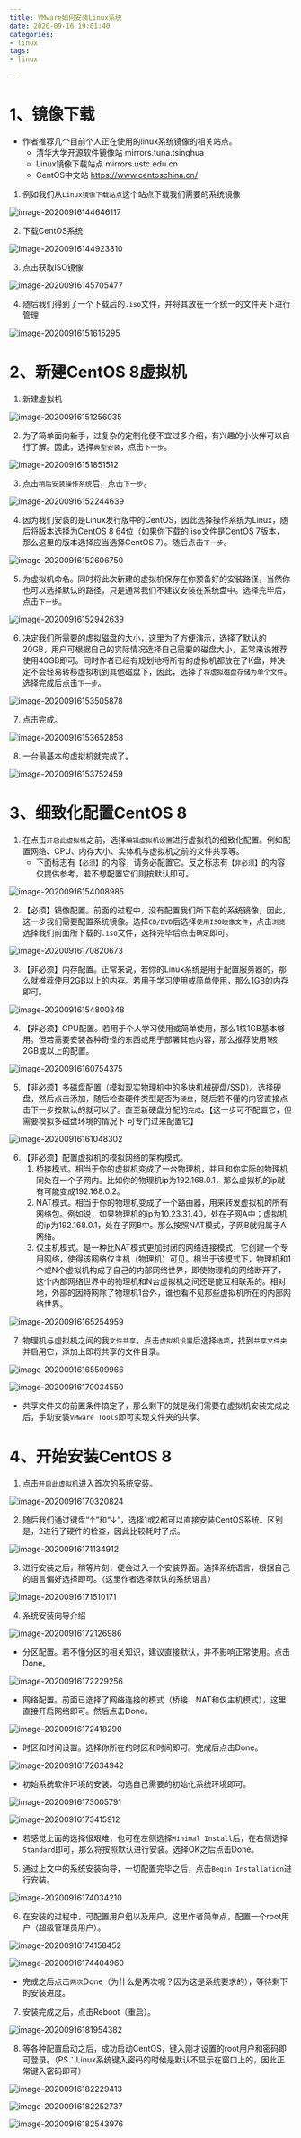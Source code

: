```yaml
---
title: VMware如何安装Linux系统
date: 2020-09-16 19:01:40
categories:
- linux
tags:
- linux

---
```




# 1、镜像下载

- 作者推荐几个目前个人正在使用的linux系统镜像的相关站点。
  - 清华大学开源软件镜像站	mirrors.tuna.tsinghua
  - Linux镜像下载站点 mirrors.ustc.edu.cn
  - CentOS中文站  https://www.centoschina.cn/ 



1. 例如我们从`Linux镜像下载站点`这个站点下载我们需要的系统镜像

![image-20200916144646117](VMware%E5%A6%82%E4%BD%95%E5%AE%89%E8%A3%85Linux%E7%B3%BB%E7%BB%9F/image-20200916144646117.png)



2. 下载CentOS系统

![image-20200916144923810](VMware%E5%A6%82%E4%BD%95%E5%AE%89%E8%A3%85Linux%E7%B3%BB%E7%BB%9F/image-20200916144923810.png)

3. 点击获取ISO镜像

![image-20200916145705477](VMware%E5%A6%82%E4%BD%95%E5%AE%89%E8%A3%85Linux%E7%B3%BB%E7%BB%9F/image-20200916145705477.png)

4. 随后我们得到了一个下载后的`.iso`文件，并将其放在一个统一的文件夹下进行管理

![image-20200916151615295](VMware%E5%A6%82%E4%BD%95%E5%AE%89%E8%A3%85Linux%E7%B3%BB%E7%BB%9F/image-20200916151615295.png)

# 2、新建CentOS 8虚拟机

1. 新建虚拟机

![image-20200916151256035](VMware%E5%A6%82%E4%BD%95%E5%AE%89%E8%A3%85Linux%E7%B3%BB%E7%BB%9F/image-20200916151256035.png)

2. 为了简单面向新手，过复杂的定制化便不宜过多介绍，有兴趣的小伙伴可以自行了解。因此，选择`典型安装`，点击`下一步`。

![image-20200916151851512](VMware%E5%A6%82%E4%BD%95%E5%AE%89%E8%A3%85Linux%E7%B3%BB%E7%BB%9F/image-20200916151851512.png)

3. 点击`稍后安装操作系统`后，点击`下一步`。

![image-20200916152244639](VMware%E5%A6%82%E4%BD%95%E5%AE%89%E8%A3%85Linux%E7%B3%BB%E7%BB%9F/image-20200916152244639.png)

4. 因为我们安装的是Linux发行版中的CentOS，因此选择操作系统为Linux，随后将版本选择为CentOS 8 64位（如果你下载的.iso文件是CentOS 7版本， 那么这里的版本选择应当选择CentOS 7）。随后点击`下一步`。

![image-20200916152606750](VMware%E5%A6%82%E4%BD%95%E5%AE%89%E8%A3%85Linux%E7%B3%BB%E7%BB%9F/image-20200916152606750.png)

5. 为虚拟机命名。同时将此次新建的虚拟机保存在你预备好的安装路径，当然你也可以选择默认的路径，只是通常我们不建议安装在系统盘中。选择完毕后，点击`下一步`。

![image-20200916152942639](VMware%E5%A6%82%E4%BD%95%E5%AE%89%E8%A3%85Linux%E7%B3%BB%E7%BB%9F/image-20200916152942639.png)



6. 决定我们所需要的虚拟磁盘的大小，这里为了方便演示，选择了默认的20GB，用户可根据自己的实际情况选择自己需要的磁盘大小，正常来说推荐使用40GB即可。同时作者已经有规划地将所有的虚拟机都放在了K盘，并决定不会轻易转移虚拟机到其他磁盘下，因此，选择了`将虚拟磁盘存储为单个文件`。选择完成后点击`下一步`。

![image-20200916153505878](VMware%E5%A6%82%E4%BD%95%E5%AE%89%E8%A3%85Linux%E7%B3%BB%E7%BB%9F/image-20200916153505878.png)

7. 点击完成。

![image-20200916153652858](VMware%E5%A6%82%E4%BD%95%E5%AE%89%E8%A3%85Linux%E7%B3%BB%E7%BB%9F/image-20200916153652858.png)



8. 一台最基本的虚拟机就完成了。

![image-20200916153752459](VMware%E5%A6%82%E4%BD%95%E5%AE%89%E8%A3%85Linux%E7%B3%BB%E7%BB%9F/image-20200916153752459.png)

# 3、细致化配置CentOS 8



1. 在点击`开启此虚拟机`之前，选择`编辑虚拟机设置`进行虚拟机的细致化配置。例如配置网络、CPU、内存大小、实体机与虚拟机之前的文件共享等。
   - 下面标志有`【必须】`的内容，请务必配置它。反之标志有`【非必须】`的内容仅提供参考，若不想配置它们则按默认即可。

![image-20200916154008985](VMware%E5%A6%82%E4%BD%95%E5%AE%89%E8%A3%85Linux%E7%B3%BB%E7%BB%9F/image-20200916154008985.png)

2. 【必须】镜像配置。前面的过程中，没有配置我们所下载的系统镜像，因此，这一步我们需要配置系统镜像。选择`CD/DVD`后选择`使用ISO映像文件`，点击`浏览`选择我们前面所下载的`.iso`文件，选择完毕后点击`确定`即可。

![image-20200916170820673](VMware%E5%A6%82%E4%BD%95%E5%AE%89%E8%A3%85Linux%E7%B3%BB%E7%BB%9F/image-20200916170820673.png)



3. 【非必须】内存配置。正常来说，若你的Linux系统是用于配置服务器的，那么就推荐使用2GB以上的内存。若用于学习使用或简单使用，那么1GB的内存即可。

![image-20200916154800348](VMware%E5%A6%82%E4%BD%95%E5%AE%89%E8%A3%85Linux%E7%B3%BB%E7%BB%9F/image-20200916154800348.png)

4. 【非必须】CPU配置。若用于个人学习使用或简单使用，那么1核1GB基本够用。但若需要安装各种奇怪的东西或用于部署其他内容，那么推荐使用1核2GB或以上的配置。

![image-20200916160754375](VMware%E5%A6%82%E4%BD%95%E5%AE%89%E8%A3%85Linux%E7%B3%BB%E7%BB%9F/image-20200916160754375.png)

5. 【非必须】多磁盘配置（模拟现实物理机中的多块机械硬盘/SSD）。选择硬盘，然后点击添加，随后检查硬件类型是否为`硬盘`，随后若不懂的内容直接点击下一步按默认的就可以了。直至新硬盘分配的`完成`。【这一步可不配置它，但需要模拟多磁盘环境的情况下 可专门过来配置它】

![image-20200916161048302](VMware%E5%A6%82%E4%BD%95%E5%AE%89%E8%A3%85Linux%E7%B3%BB%E7%BB%9F/image-20200916161048302.png)



6. 【非必须】配置虚拟机的模拟网络的架构模式。
   1. 桥接模式。相当于你的虚拟机变成了一台物理机，并且和你实际的物理机同处在一个子网内。比如你的物理机ip为192.168.0.1，那么虚拟机的ip就有可能变成192.168.0.2。
   2. NAT模式。相当于你的物理机变成了一个路由器，用来转发虚拟机的所有网络包。例如说，如果物理机的ip为10.23.31.40，处在子网A中；虚拟机的ip为192.168.0.1，处在子网B中。那么按照NAT模式，子网B就归属于A网络。
   3. 仅主机模式。是一种比NAT模式更加封闭的网络连接模式，它创建一个专用网络，使得该网络仅主机（物理机）可见。相当于该模式下，物理机和1个或N个虚拟机构成了自己的内部网络世界，即使物理机的网络断开了，这个内部网络世界中的物理机和N台虚拟机之间还是能互相联系的。相对地，外部的因特网除了物理机1台外，谁也看不见那些虚拟机所在的内部网络世界。

![image-20200916165254959](VMware%E5%A6%82%E4%BD%95%E5%AE%89%E8%A3%85Linux%E7%B3%BB%E7%BB%9F/image-20200916165254959.png)

7. 物理机与虚拟机之间的我`文件共享`。点击`虚拟机设置`后选择`选项`，找到`共享文件夹`并启用它，添加上即将共享的文件目录。

![image-20200916165509966](VMware%E5%A6%82%E4%BD%95%E5%AE%89%E8%A3%85Linux%E7%B3%BB%E7%BB%9F/image-20200916165509966.png)



![image-20200916170034550](VMware%E5%A6%82%E4%BD%95%E5%AE%89%E8%A3%85Linux%E7%B3%BB%E7%BB%9F/image-20200916170034550.png)

- 共享文件夹的前置条件搞定了，那么剩下的就是我们需要在虚拟机安装完成之后，手动安装`VMware Tools`即可实现文件夹的共享。



# 4、开始安装CentOS 8

1. 点击`开启此虚拟机`进入首次的系统安装。

![image-20200916170320824](VMware%E5%A6%82%E4%BD%95%E5%AE%89%E8%A3%85Linux%E7%B3%BB%E7%BB%9F/image-20200916170320824.png)

2. 随后我们通过键盘“↑”和“↓”，选择1或2都可以直接安装CentOS系统。区别是，2进行了硬件的检查，因此比较耗时了点。

![image-20200916171134912](VMware%E5%A6%82%E4%BD%95%E5%AE%89%E8%A3%85Linux%E7%B3%BB%E7%BB%9F/image-20200916171134912.png)

3. 进行安装之后，稍等片刻，便会进入一个安装界面。选择系统语言，根据自己的语言偏好选择即可。（这里作者选择默认的系统语言）

![image-20200916171510171](VMware%E5%A6%82%E4%BD%95%E5%AE%89%E8%A3%85Linux%E7%B3%BB%E7%BB%9F/image-20200916171510171.png)

4. 系统安装向导介绍

![image-20200916172126986](VMware%E5%A6%82%E4%BD%95%E5%AE%89%E8%A3%85Linux%E7%B3%BB%E7%BB%9F/image-20200916172126986.png)

- 分区配置。若不懂分区的相关知识，建议直接默认，并不影响正常使用。点击Done。

![image-20200916172229256](VMware%E5%A6%82%E4%BD%95%E5%AE%89%E8%A3%85Linux%E7%B3%BB%E7%BB%9F/image-20200916172229256.png)

- 网络配置。前面已选择了网络连接的模式（桥接、NAT和仅主机模式），这里直接开启网络即可。然后点击Done。

![image-20200916172418290](VMware%E5%A6%82%E4%BD%95%E5%AE%89%E8%A3%85Linux%E7%B3%BB%E7%BB%9F/image-20200916172418290.png)

- 时区和时间设置。选择你所在的时区和时间即可。完成后点击Done。

![image-20200916172634942](VMware%E5%A6%82%E4%BD%95%E5%AE%89%E8%A3%85Linux%E7%B3%BB%E7%BB%9F/image-20200916172634942.png)

- 初始系统软件环境的安装。勾选自己需要的初始化系统环境即可。

![image-20200916173005791](VMware%E5%A6%82%E4%BD%95%E5%AE%89%E8%A3%85Linux%E7%B3%BB%E7%BB%9F/image-20200916173005791.png)



![image-20200916173415912](VMware%E5%A6%82%E4%BD%95%E5%AE%89%E8%A3%85Linux%E7%B3%BB%E7%BB%9F/image-20200916173415912.png)

- 若感觉上面的选择很艰难，也可在左侧选择`Minimal Install`后，在右侧选择`Standard`即可，那么将按照默认进行安装。选择OK之后点击Done。



5. 通过上文中的系统安装向导，一切配置完毕之后，点击`Begin Installation`进行安装。

![image-20200916174034210](VMware%E5%A6%82%E4%BD%95%E5%AE%89%E8%A3%85Linux%E7%B3%BB%E7%BB%9F/image-20200916174034210.png)

6. 在安装的过程中，可配置用户组以及用户。这里作者简单点，配置一个root用户（超级管理员用户）。

![image-20200916174158452](VMware%E5%A6%82%E4%BD%95%E5%AE%89%E8%A3%85Linux%E7%B3%BB%E7%BB%9F/image-20200916174158452.png)

![image-20200916174404960](VMware%E5%A6%82%E4%BD%95%E5%AE%89%E8%A3%85Linux%E7%B3%BB%E7%BB%9F/image-20200916174404960.png)

- 完成之后点击`两次`Done（为什么是两次呢？因为这是系统要求的），等待剩下的安装进度。

7. 安装完成之后，点击Reboot（重启）。

![image-20200916181954382](VMware%E5%A6%82%E4%BD%95%E5%AE%89%E8%A3%85Linux%E7%B3%BB%E7%BB%9F/image-20200916181954382.png)

8. 等各种配置启动之后，成功启动CentOS，键入刚才设置的root用户和密码即可登录。（PS：Linux系统键入密码的时候是默认不显示在窗口上的，因此正常键入密码即可）

![image-20200916182229413](VMware%E5%A6%82%E4%BD%95%E5%AE%89%E8%A3%85Linux%E7%B3%BB%E7%BB%9F/image-20200916182229413.png)

![image-20200916182252737](VMware%E5%A6%82%E4%BD%95%E5%AE%89%E8%A3%85Linux%E7%B3%BB%E7%BB%9F/image-20200916182252737.png)

![image-20200916182543976](VMware%E5%A6%82%E4%BD%95%E5%AE%89%E8%A3%85Linux%E7%B3%BB%E7%BB%9F/image-20200916182543976.png)





